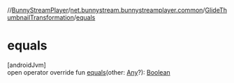 //[BunnyStreamPlayer](../../../index.md)/[net.bunnystream.bunnystreamplayer.common](../index.md)/[GlideThumbnailTransformation](index.md)/[equals](equals.md)

# equals

[androidJvm]\
open operator override fun [equals](equals.md)(other: [Any](https://kotlinlang.org/api/latest/jvm/stdlib/kotlin-stdlib/kotlin/-any/index.html)?): [Boolean](https://kotlinlang.org/api/latest/jvm/stdlib/kotlin-stdlib/kotlin/-boolean/index.html)
